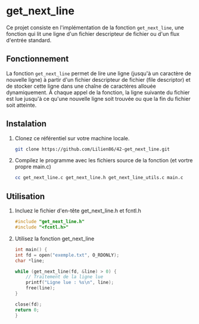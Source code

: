 # get_next_line

Ce projet consiste en l'implémentation de la fonction `get_next_line`, une fonction qui lit une ligne d'un fichier descripteur de fichier ou d'un flux d'entrée standard.

## Fonctionnement

La fonction `get_next_line` permet de lire une ligne (jusqu'à un caractère de nouvelle ligne) à partir d'un fichier descripteur de fichier (file descriptor) et de stocker cette ligne dans une chaîne de caractères allouée dynamiquement. À chaque appel de la fonction, la ligne suivante du fichier est lue jusqu'à ce qu'une nouvelle ligne soit trouvée ou que la fin du fichier soit atteinte.

## Instalation

1. Clonez ce référentiel sur votre machine locale.
	```bash
	git clone https://github.com/Lilien86/42-get_next_line.git
	```
2. Compilez le programme avec les fichiers source de la fonction (et vortre propre main.c)
	```bash
	cc get_next_line.c get_next_line.h get_next_line_utils.c main.c
	```
## Utilisation

1. Incluez le fichier d'en-tête get_next_line.h et fcntl.h
	```c
	#include "get_next_line.h"
	#include "<fcntl.h>"
	```
2. Utilisez la fonction get_next_line
	```c
	int main() {
    int fd = open("exemple.txt", O_RDONLY);
    char *line;

    while (get_next_line(fd, &line) > 0) {
        // Traitement de la ligne lue
        printf("Ligne lue : %s\n", line);
        free(line);
    }

    close(fd);
    return 0;
	}
	```

